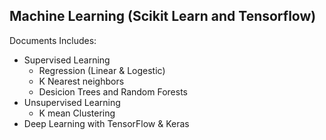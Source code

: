 ## Machine Learning (Scikit Learn and Tensorflow)
Documents Includes:
* Supervised Learning
  * Regression (Linear & Logestic)
  * K Nearest neighbors
  * Desicion Trees and Random Forests
* Unsupervised Learning
  * K mean Clustering
* Deep Learning with TensorFlow & Keras
